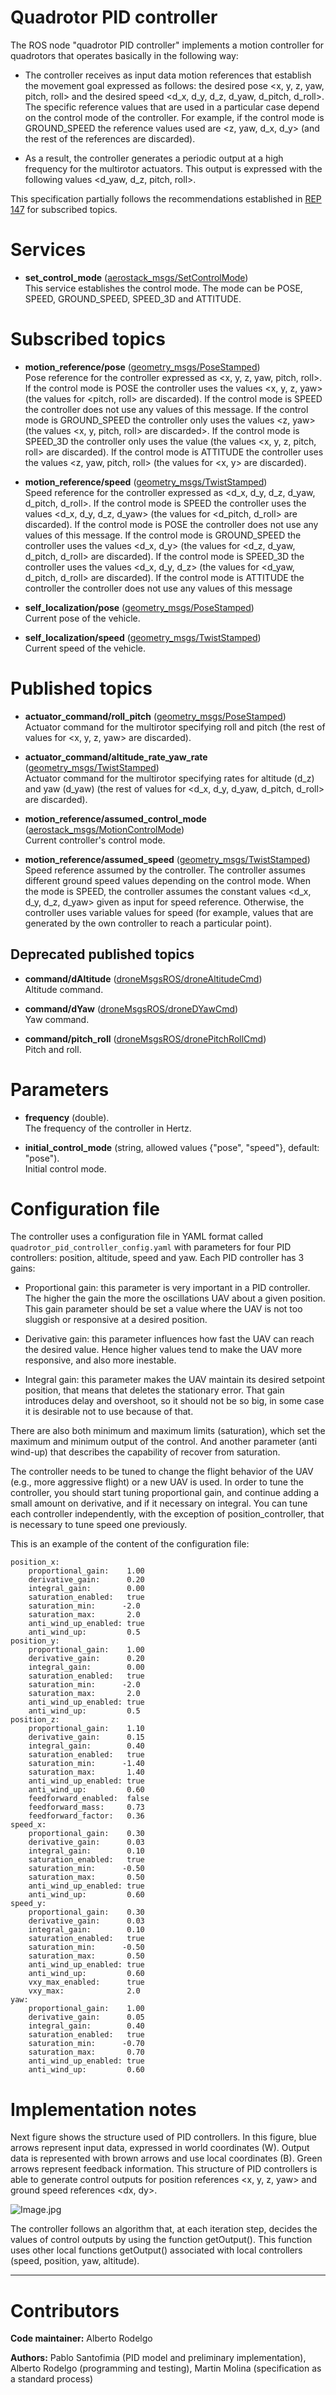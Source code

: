 # Quadrotor PID controller

The ROS node "quadrotor PID controller" implements a motion controller for quadrotors that operates basically in the following way:

- The controller receives as input data motion references that establish the movement goal expressed as follows: the desired pose <x, y, z, yaw, pitch, roll> and the desired speed <d_x, d_y, d_z, d_yaw, d_pitch, d_roll>. The specific reference values that are used in a particular case depend on the control mode of the controller. For example, if the control mode is GROUND_SPEED the reference values used are <z, yaw, d_x, d_y> (and the rest of the references are discarded).

- As a result, the controller generates a periodic output at a high frequency for the multirotor actuators. This output is expressed with the following values <d_yaw, d_z, pitch, roll>.

This specification partially follows the recommendations established in [REP 147](http://www.ros.org/reps/rep-0147.html#rep105) for subscribed topics.

# Services

- **set_control_mode** ([aerostack_msgs/SetControlMode](https://bitbucket.org/visionaerialrobotics/aerostack_msgs/src/master/srv/SetControlMode.srv))  
This service establishes the control mode. The mode can be POSE, SPEED, GROUND_SPEED, SPEED_3D and ATTITUDE.

# Subscribed topics

- **motion_reference/pose** ([geometry_msgs/PoseStamped](http://docs.ros.org/api/geometry_msgs/html/msg/PoseStamped.html))  
Pose reference for the controller expressed as <x, y, z, yaw, pitch, roll>. If the control mode is POSE the controller uses the values <x, y, z, yaw> (the values for <pitch, roll> are discarded). If the control mode is SPEED the controller does not use any values of this message. If the control mode is GROUND_SPEED the controller only uses the values <z, yaw> (the values <x, y, pitch, roll> are discarded>. If the control mode is SPEED_3D the controller only uses the value <yaw> (the values <x, y, z, pitch, roll> are discarded). If the control mode is ATTITUDE the controller uses the values <z, yaw, pitch, roll> (the values for <x, y> are discarded).

- **motion_reference/speed** ([geometry_msgs/TwistStamped](http://docs.ros.org/lunar/api/geometry_msgs/html/msg/TwistStamped.html))  
Speed reference for the controller expressed as <d_x, d_y, d_z, d_yaw, d_pitch, d_roll>. If the control mode is SPEED the controller uses the values <d_x, d_y, d_z, d_yaw> (the values for <d_pitch, d_roll> are discarded). If the control mode is POSE the controller does not use any values of this message. If the control mode is GROUND_SPEED the controller uses the values <d_x, d_y> (the values for <d_z, d_yaw, d_pitch, d_roll> are discarded). If the control mode is SPEED_3D the controller uses the values <d_x, d_y, d_z> (the values for <d_yaw, d_pitch, d_roll> are discarded). If the control mode is ATTITUDE the controller the controller does not use any values of this message

- **self_localization/pose** ([geometry_msgs/PoseStamped](http://docs.ros.org/api/geometry_msgs/html/msg/PoseStamped.html))      
Current pose of the vehicle.

- **self_localization/speed** ([geometry_msgs/TwistStamped](http://docs.ros.org/lunar/api/geometry_msgs/html/msg/TwistStamped.html))     
Current speed of the vehicle.

# Published topics

- **actuator_command/roll_pitch** ([geometry_msgs/PoseStamped](http://docs.ros.org/api/geometry_msgs/html/msg/PoseStamped.html))           
Actuator command for the multirotor specifying roll and pitch (the rest of values for <x, y, z, yaw> are discarded).

- **actuator_command/altitude_rate_yaw_rate** ([geometry_msgs/TwistStamped](http://docs.ros.org/api/geometry_msgs/html/msg/TwistStamped.html))           
Actuator command for the multirotor specifying rates for altitude (d_z) and yaw (d_yaw) (the rest of values for <d_x, d_y, d_yaw, d_pitch, d_roll> are discarded).

- **motion_reference/assumed_control_mode** ([aerostack_msgs/MotionControlMode](https://bitbucket.org/visionaerialrobotics/aerostack_msgs/src/master/msg/MotionControlMode.msg))  
Current controller's control mode.

- **motion_reference/assumed_speed** ([geometry_msgs/TwistStamped](http://docs.ros.org/lunar/api/geometry_msgs/html/msg/TwistStamped.html))  
Speed reference assumed by the controller. The controller assumes different ground speed values depending on the control mode. When the mode is SPEED, the controller assumes the constant values <d_x, d_y, d_z, d_yaw> given as input for speed reference. Otherwise, the controller uses variable values for speed (for example, values that are generated by the own controller to reach a particular point).

## Deprecated published topics

- **command/dAltitude** ([droneMsgsROS/droneAltitudeCmd](https://bitbucket.org/joselusl/dronemsgsros/src/master/msg/droneAltitudeCmd.msg))  
Altitude command.

- **command/dYaw** ([droneMsgsROS/droneDYawCmd](https://bitbucket.org/joselusl/dronemsgsros/src/master/msg/droneDYawCmd.msg))  
Yaw command.

- **command/pitch_roll** ([droneMsgsROS/dronePitchRollCmd](https://bitbucket.org/joselusl/dronemsgsros/src/master/msg/dronePitchRollCmd.msg))  
Pitch and roll.

# Parameters

- **frequency** (double).        
The frequency of the controller in Hertz.

- **initial_control_mode** (string, allowed values {"pose", "speed"}, default: "pose").        
Initial control mode.

# Configuration file

The controller uses a configuration file in YAML format called `quadrotor_pid_controller_config.yaml` with parameters for four PID controllers: position, altitude, speed and yaw. Each PID controller has 3 gains:

* Proportional gain: this parameter is very important in a PID controller. The higher the gain the more the oscillations UAV about a given position. This gain parameter should be set a value where the UAV is not too sluggish or responsive at a desired position.

* Derivative gain: this parameter influences how fast the UAV can reach the desired value. Hence higher values tend to make the UAV more responsive, and also more inestable.

* Integral gain: this parameter makes the UAV maintain its desired setpoint position, that means that deletes the stationary error. That gain introduces delay and overshoot, so it should not be so big, in some case it is desirable not to use because of that. 

There are also both minimum and maximum limits (saturation), which set the maximum and minimum output of the control. And another parameter (anti wind-up) that describes the capability of recover from saturation. 

The controller needs to be tuned to change the flight behavior of the UAV (e.g., more aggressive flight) or a new UAV is used. In order to tune the controller, you should start tuning proportional gain, and continue adding a small amount on derivative, and if it necessary on integral. You can tune each controller independently, with the exception of position_controller, that is necessary to tune speed one previously.

This is an example of the content of the configuration file:

    position_x:
        proportional_gain:    1.00       
        derivative_gain:      0.20       
        integral_gain:        0.00        
        saturation_enabled:   true        
        saturation_min:      -2.0      
        saturation_max:       2.0     
        anti_wind_up_enabled: true    
        anti_wind_up:         0.5
    position_y:
        proportional_gain:    1.00       
        derivative_gain:      0.20       
        integral_gain:        0.00        
        saturation_enabled:   true        
        saturation_min:      -2.0      
        saturation_max:       2.0     
        anti_wind_up_enabled: true
        anti_wind_up:         0.5
    position_z:
        proportional_gain:    1.10       
        derivative_gain:      0.15       
        integral_gain:        0.40        
        saturation_enabled:   true        
        saturation_min:      -1.40      
        saturation_max:       1.40     
        anti_wind_up_enabled: true    
        anti_wind_up:         0.60
        feedforward_enabled:  false
        feedforward_mass:     0.73
        feedforward_factor:   0.36
    speed_x:
        proportional_gain:    0.30       
        derivative_gain:      0.03       
        integral_gain:        0.10        
        saturation_enabled:   true        
        saturation_min:      -0.50      
        saturation_max:       0.50     
        anti_wind_up_enabled: true    
        anti_wind_up:         0.60
    speed_y:
        proportional_gain:    0.30       
        derivative_gain:      0.03       
        integral_gain:        0.10        
        saturation_enabled:   true        
        saturation_min:      -0.50      
        saturation_max:       0.50     
        anti_wind_up_enabled: true    
        anti_wind_up:         0.60
        vxy_max_enabled:      true
        vxy_max:              2.0
    yaw:
        proportional_gain:    1.00       
        derivative_gain:      0.05       
        integral_gain:        0.40        
        saturation_enabled:   true        
        saturation_min:      -0.70      
        saturation_max:       0.70     
        anti_wind_up_enabled: true    
        anti_wind_up:         0.60

# Implementation notes

Next figure shows the structure used of PID controllers. In this figure, blue arrows represent input data, expressed in world coordinates (W). Output data is represented with brown arrows and use local coordinates (B). Green arrows represent feedback information. This structure of PID controllers is able to generate control outputs for position references <x, y, z, yaw> and ground speed references <dx, dy>.

![Image.jpg](https://bitbucket.org/repo/rokr9B/images/3087269297-Image.jpg)

The controller follows an algorithm that, at each iteration step, decides the values of control outputs by using the function getOutput(). This function uses other local functions getOutput() associated with local controllers (speed, position, yaw, altitude).

----
# Contributors

**Code maintainer:** Alberto Rodelgo

**Authors:** Pablo Santofimia (PID model and preliminary implementation), Alberto Rodelgo (programming and testing), Martin Molina (specification as a standard process)